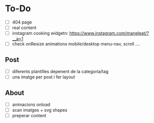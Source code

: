 # To-Do
- [ ] 404 page
- [ ] real content
- [ ] instagram cooking widgetn: https://www.instagram.com/maneleat/?__a=1 
- [ ] check onResize animations mobile/desktop menu-nav, scroll ....

## Post
- [ ] diferents plantilles depenent de la categoria/tag
- [ ] una imatge per post i fer layout

## About
- [ ] animacions onload
- [ ] scan imatges + svg shapes
- [ ] preperar content
